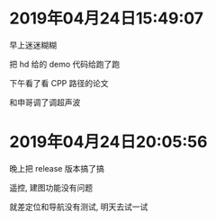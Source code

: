 # 2019年04月24日15:49:07

早上迷迷糊糊

把 hd 给的 demo 代码给跑了跑

下午看了看 CPP 路径的论文

和申哥调了调超声波



# 2019年04月24日20:05:56

晚上把 release 版本搞了搞

遥控, 建图功能没有问题

就差定位和导航没有测试, 明天去试一试